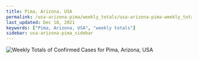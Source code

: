 ```yaml
---
title: Pima, Arizona, USA
permalink: /usa-arizona-pima/weekly_totals/usa-arizona-pima-weekly_totals.html
last_updated: Dec 18, 2021
keywords: ["Pima, Arizona, USA", "weekly totals"]
sidebar: usa-arizona-pima_sidebar
---
```


![Weekly Totals of Confirmed Cases for Pima, Arizona, USA](/covid_tracker/images/graphs/usa-arizona-pima-weekly_totals_graph.png)
